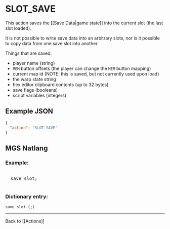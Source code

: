 # SLOT_SAVE

This action saves the [[Save Data|game state]] into the current slot (the last slot loaded).

It is not possible to write save data into an arbitrary slots, nor is it possible to copy data from one save slot into another.

Things that are saved:

- player name (string)
- `MEM` button offsets (the player can change the `MEM` button mapping)
- current map id (NOTE: this is saved, but not currently used upon load)
- the warp state string
- hex editor clipboard contents (up to 32 bytes)
- save flags (booleans)
- script variables (integers)

## Example JSON

```json
{
  "action": "SLOT_SAVE"
}
```

## MGS Natlang

### Example:

<pre class="HyperMD-codeblock mgs">

  <span class="verb">save</span> <span class="target">slot</span><span class="terminator">;</span>

</pre>

### Dictionary entry:

```
save slot (;)
```

---

Back to [[Actions]]
